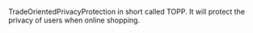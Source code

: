TradeOrientedPrivacyProtection in short called TOPP. It will protect the privacy of users when online shopping.
